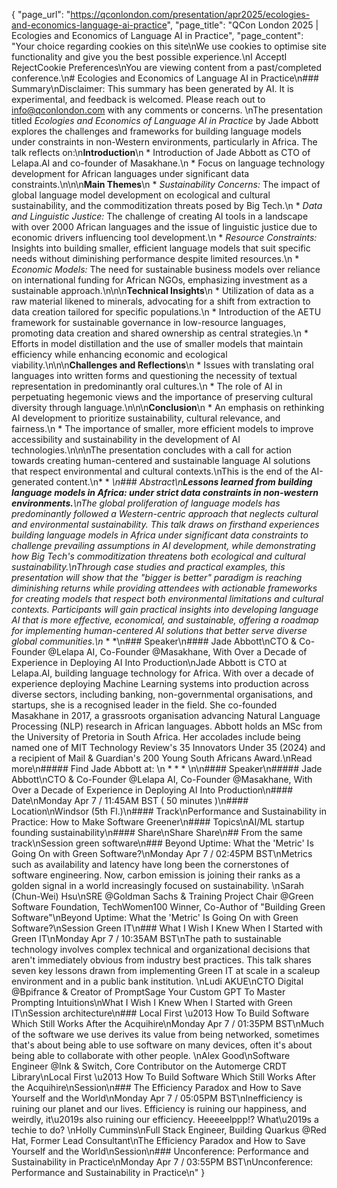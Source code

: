 {
    "page_url": "https://qconlondon.com/presentation/apr2025/ecologies-and-economics-language-ai-practice",
    "page_title": "QCon London 2025 | Ecologies and Economics of Language AI in Practice",
    "page_content": "Your choice regarding cookies on this site\nWe use cookies to optimise site functionality and give you the best possible experience.\nI AcceptI RejectCookie Preferences\nYou are viewing content from a past/completed conference.\n# Ecologies and Economics of Language AI in Practice\n### Summary\nDisclaimer: This summary has been generated by AI. It is experimental, and feedback is welcomed. Please reach out to info@qconlondon.com with any comments or concerns. \nThe presentation titled _Ecologies and Economics of Language AI in Practice_ by Jade Abbott explores the challenges and frameworks for building language models under constraints in non-Western environments, particularly in Africa. The talk reflects on:\n**Introduction**\n  * Introduction of Jade Abbott as CTO of Lelapa.AI and co-founder of Masakhane.\n  * Focus on language technology development for African languages under significant data constraints.\n\n\n**Main Themes**\n  * _Sustainability Concerns:_ The impact of global language model development on ecological and cultural sustainability, and the commoditization threats posed by Big Tech.\n  * _Data and Linguistic Justice:_ The challenge of creating AI tools in a landscape with over 2000 African languages and the issue of linguistic justice due to economic drivers influencing tool development.\n  * _Resource Constraints:_ Insights into building smaller, efficient language models that suit specific needs without diminishing performance despite limited resources.\n  * _Economic Models:_ The need for sustainable business models over reliance on international funding for African NGOs, emphasizing investment as a sustainable approach.\n\n\n**Technical Insights**\n  * Utilization of data as a raw material likened to minerals, advocating for a shift from extraction to data creation tailored for specific populations.\n  * Introduction of the AETU framework for sustainable governance in low-resource languages, promoting data creation and shared ownership as central strategies.\n  * Efforts in model distillation and the use of smaller models that maintain efficiency while enhancing economic and ecological viability.\n\n\n**Challenges and Reflections**\n  * Issues with translating oral languages into written forms and questioning the necessity of textual representation in predominantly oral cultures.\n  * The role of AI in perpetuating hegemonic views and the importance of preserving cultural diversity through language.\n\n\n**Conclusion**\n  * An emphasis on rethinking AI development to prioritize sustainability, cultural relevance, and fairness.\n  * The importance of smaller, more efficient models to improve accessibility and sustainability in the development of AI technologies.\n\n\nThe presentation concludes with a call for action towards creating human-centered and sustainable language AI solutions that respect environmental and cultural contexts.\nThis is the end of the AI-generated content.\n* * *\n### Abstract\n**Lessons learned from building language models in Africa: under strict data constraints in non-western environments.**\nThe global proliferation of language models has predominantly followed a Western-centric approach that neglects cultural and environmental sustainability. This talk draws on firsthand experiences building language models in Africa under significant data constraints to challenge prevailing assumptions in AI development, while demonstrating how Big Tech's commoditization threatens both ecological and cultural sustainability.\nThrough case studies and practical examples, this presentation will show that the \"bigger is better\" paradigm is reaching diminishing returns while providing attendees with actionable frameworks for creating models that respect both environmental limitations and cultural contexts. Participants will gain practical insights into developing language AI that is more effective, economical, and sustainable, offering a roadmap for implementing human-centered AI solutions that better serve diverse global communities.\n* * *\n### Speaker\n#### Jade Abbott\nCTO & Co-Founder @Lelapa AI, Co-Founder @Masakhane, With Over a Decade of Experience in Deploying AI Into Production\nJade Abbott is CTO at Lelapa.AI, building language technology for Africa. With over a decade of experience deploying Machine Learning systems into production across diverse sectors, including banking, non-governmental organisations, and startups, she is a recognised leader in the field. She co-founded Masakhane in 2017, a grassroots organisation advancing Natural Language Processing (NLP) research in African languages. Abbott holds an MSc from the University of Pretoria in South Africa. Her accolades include being named one of MIT Technology Review's 35 Innovators Under 35 (2024) and a recipient of Mail & Guardian's 200 Young South Africans Award.\nRead more\n#####  Find Jade Abbott at: \n  *   *   * \n\n#### Speaker\n##### Jade Abbott\nCTO & Co-Founder @Lelapa AI, Co-Founder @Masakhane, With Over a Decade of Experience in Deploying AI Into Production\n#### Date\nMonday Apr 7 / 11:45AM BST ( 50 minutes )\n#### Location\nWindsor (5th Fl.)\n#### Track\nPerformance and Sustainability in Practice: How to Make Software Greener\n#### Topics\nAI/ML startup founding sustainability\n#### Share\nShare Share\n## From the same track\nSession green software\n### Beyond Uptime: What the 'Metric' Is Going On with Green Software?\nMonday Apr 7 / 02:45PM BST\nMetrics such as availability and latency have long been the cornerstones of software engineering. Now, carbon emission is joining their ranks as a golden signal in a world increasingly focused on sustainability. \nSarah (Chun-Wei) Hsu\nSRE @Goldman Sachs & Training Project Chair @Green Software Foundation, TechWomen100 Winner, Co-Author of \"Building Green Software\"\nBeyond Uptime: What the 'Metric' Is Going On with Green Software?\nSession Green IT\n### What I Wish I Knew When I Started with Green IT\nMonday Apr 7 / 10:35AM BST\nThe path to sustainable technology involves complex technical and organizational decisions that aren't immediately obvious from industry best practices. This talk shares seven key lessons drawn from implementing Green IT at scale in a scaleup environment and in a public bank institution. \nLudi AKUE\nCTO Digital @Bpifrance & Creator of PromptSage Your Custom GPT To Master Prompting Intuitions\nWhat I Wish I Knew When I Started with Green IT\nSession architecture\n### Local First \u2013 How To Build Software Which Still Works After the Acquihire\nMonday Apr 7 / 01:35PM BST\nMuch of the software we use derives its value from being networked, sometimes that's about being able to use software on many devices, often it's about being able to collaborate with other people. \nAlex Good\nSoftware Engineer @Ink & Switch, Core Contributor on the Automerge CRDT Library\nLocal First \u2013 How To Build Software Which Still Works After the Acquihire\nSession\n### The Efficiency Paradox and How to Save Yourself and the World\nMonday Apr 7 / 05:05PM BST\nInefficiency is ruining our planet and our lives. Efficiency is ruining our happiness, and weirdly, it\u2019s also ruining our efficiency. Heeeeelppp!? What\u2019s a techie to do? \nHolly Cummins\nFull Stack Engineer, Building Quarkus @Red Hat, Former Lead Consultant\nThe Efficiency Paradox and How to Save Yourself and the World\nSession\n### Unconference: Performance and Sustainability in Practice\nMonday Apr 7 / 03:55PM BST\nUnconference: Performance and Sustainability in Practice\n"
}